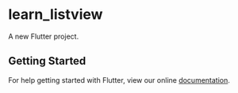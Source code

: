 # learn_listview

A new Flutter project.

## Getting Started

For help getting started with Flutter, view our online
[documentation](https://flutter.io/).
